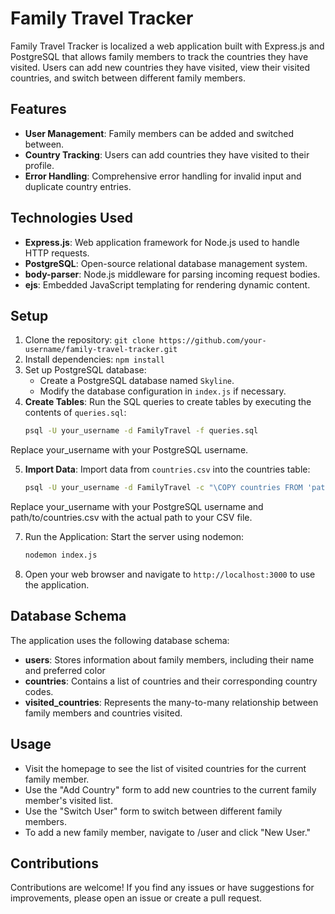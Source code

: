 # Family Travel Tracker

Family Travel Tracker is localized a web application built with Express.js and PostgreSQL that allows family members to track the countries they have visited. Users can add new countries they have visited, view their visited countries, and switch between different family members.

## Features

- **User Management**: Family members can be added and switched between.
- **Country Tracking**: Users can add countries they have visited to their profile.
- **Error Handling**: Comprehensive error handling for invalid input and duplicate country entries.

## Technologies Used

- **Express.js**: Web application framework for Node.js used to handle HTTP requests.
- **PostgreSQL**: Open-source relational database management system.
- **body-parser**: Node.js middleware for parsing incoming request bodies.
- **ejs**: Embedded JavaScript templating for rendering dynamic content.

## Setup

1. Clone the repository: `git clone https://github.com/your-username/family-travel-tracker.git`
2. Install dependencies: `npm install`
3. Set up PostgreSQL database:
   - Create a PostgreSQL database named `Skyline`.
   - Modify the database configuration in `index.js` if necessary.
4. **Create Tables**: Run the SQL queries to create tables by executing the contents of `queries.sql`:
   ```bash
   psql -U your_username -d FamilyTravel -f queries.sql
  Replace your_username with your PostgreSQL username.

  
5. **Import Data**: Import data from `countries.csv` into the countries table:
    ```bash
    psql -U your_username -d FamilyTravel -c "\COPY countries FROM 'path/to/countries.csv' DELIMITER ',' CSV HEADER;"
  Replace your_username with your PostgreSQL username and path/to/countries.csv with the actual path to your CSV file.

   
7. Run the Application: Start the server using nodemon:
      ```bash
      nodemon index.js

8. Open your web browser and navigate to `http://localhost:3000` to use the application.

## Database Schema

The application uses the following database schema:

- **users**: Stores information about family members, including their name and preferred color
- **countries**: Contains a list of countries and their corresponding country codes.
- **visited_countries**: Represents the many-to-many relationship between family members and countries visited.

## Usage

- Visit the homepage to see the list of visited countries for the current family member.
- Use the "Add Country" form to add new countries to the current family member's visited list.
- Use the "Switch User" form to switch between different family members.
- To add a new family member, navigate to /user and click "New User."

## Contributions
  Contributions are welcome! If you find any issues or have suggestions for improvements, please open an issue or create a pull request.
